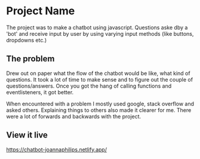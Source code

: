 # Project Name

The project was to make a chatbot using javascript. Questions aske dby a 'bot' and receive input by user by using varying input methods (like buttons, dropdowns etc.) 

## The problem

Drew out on paper what the flow of the chatbot would be like, what kind of questions. It took a lot of time to make sense and to figure out the couple of questions/answers. Once you got the hang of calling functions and eventlisteners, it got better. 

When encountered with a problem I mostly used google, stack overflow and asked others. Explaining things to others also made it clearer for me. There were a lot of forwards and backwards with the project.


## View it live

https://chatbot-joannaphilips.netlify.app/
